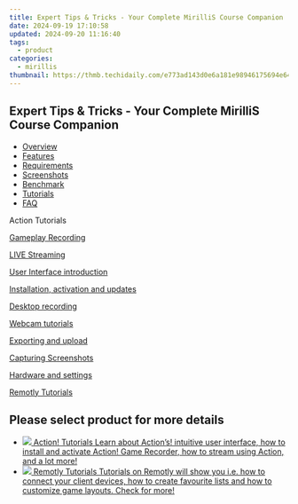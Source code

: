 ```yaml
---
title: Expert Tips & Tricks - Your Complete MirilliS Course Companion
date: 2024-09-19 17:10:58
updated: 2024-09-20 11:16:40
tags:
  - product
categories:
  - mirillis
thumbnail: https://thmb.techidaily.com/e773ad143d0e6a181e98946175694e64ba11aabb2b269c227b4f6fa4a346892f.jpg
---
```


## Expert Tips & Tricks - Your Complete MirilliS Course Companion

* [Overview](https://tools.techidaily.com/mirillis/products/)
* [Features](https://tools.techidaily.com/mirillis/products/)
* [Requirements](https://tools.techidaily.com/mirillis/products/)
* [Screenshots](https://tools.techidaily.com/mirillis/products/)
* [Benchmark](https://tools.techidaily.com/mirillis/products/)
* [Tutorials](https://tools.techidaily.com/mirillis/products/)
* [FAQ](https://tools.techidaily.com/mirillis/products/)

Action Tutorials

[Gameplay Recording](https://tools.techidaily.com/mirillis/products/) 

[LIVE Streaming](https://tools.techidaily.com/mirillis/products/) 

[User Interface introduction](https://tools.techidaily.com/mirillis/products/) 

[Installation, activation and updates](https://tools.techidaily.com/mirillis/products/) 

[Desktop recording](https://tools.techidaily.com/mirillis/products/) 

[Webcam tutorials](https://tools.techidaily.com/mirillis/products/) 

[Exporting and upload](https://tools.techidaily.com/mirillis/products/) 

[Capturing Screenshots](https://tools.techidaily.com/mirillis/products/) 

[Hardware and settings](https://tools.techidaily.com/mirillis/products/) 

[Remotly Tutorials](https://remotly.com/tutorials/getting-started-with-remotly-for-windows-pc) 

## Please select  product for more details

* [![](https://mirillis.com/res/old/media/images/store/action_box.png) Action! Tutorials Learn about Action’s! intuitive user interface, how to install and activate Action! Game Recorder, how to stream using Action, and a lot more!](https://tools.techidaily.com/mirillis/products/)
* [![](https://mirillis.com/res/old/media/images/store/monflo_box.png) Remotly Tutorials Tutorials on Remotly will show you i.e. how to connect your client devices, how to create favourite lists and how to customize game layouts. Check for more!](https://remotly.com/tutorials/getting-started-with-remotly-for-windows-pc)

<ins class="adsbygoogle"
     style="display:block"
     data-ad-format="autorelaxed"
     data-ad-client="ca-pub-7571918770474297"
     data-ad-slot="1223367746"></ins>



<ins class="adsbygoogle"
     style="display:block"
     data-ad-client="ca-pub-7571918770474297"
     data-ad-slot="8358498916"
     data-ad-format="auto"
     data-full-width-responsive="true"></ins>
